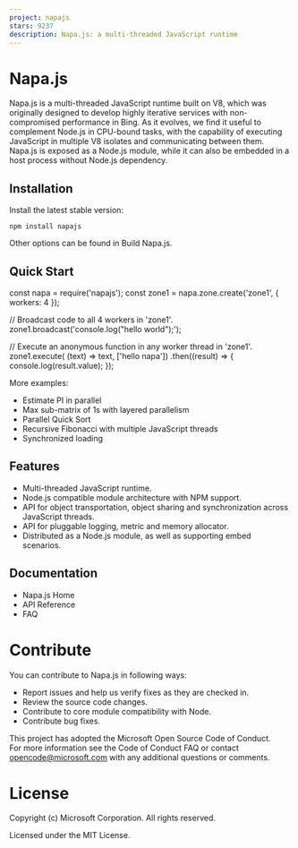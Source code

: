 ```yaml
---
project: napajs
stars: 9237
description: Napa.js: a multi-threaded JavaScript runtime
---
```


Napa.js
=======

Napa.js is a multi-threaded JavaScript runtime built on V8, which was originally designed to develop highly iterative services with non-compromised performance in Bing. As it evolves, we find it useful to complement Node.js in CPU-bound tasks, with the capability of executing JavaScript in multiple V8 isolates and communicating between them. Napa.js is exposed as a Node.js module, while it can also be embedded in a host process without Node.js dependency.

Installation
------------

Install the latest stable version:

```
npm install napajs
```

Other options can be found in Build Napa.js.

Quick Start
-----------

const napa \= require('napajs');
const zone1 \= napa.zone.create('zone1', { workers: 4 });

// Broadcast code to all 4 workers in 'zone1'.
zone1.broadcast('console.log("hello world");');

// Execute an anonymous function in any worker thread in 'zone1'.
zone1.execute(
    (text) \=> text, 
    \['hello napa'\])
    .then((result) \=> {
        console.log(result.value);
    });

More examples:

-   Estimate PI in parallel
-   Max sub-matrix of 1s with layered parallelism
-   Parallel Quick Sort
-   Recursive Fibonacci with multiple JavaScript threads
-   Synchronized loading

Features
--------

-   Multi-threaded JavaScript runtime.
-   Node.js compatible module architecture with NPM support.
-   API for object transportation, object sharing and synchronization across JavaScript threads.
-   API for pluggable logging, metric and memory allocator.
-   Distributed as a Node.js module, as well as supporting embed scenarios.

Documentation
-------------

-   Napa.js Home
-   API Reference
-   FAQ

Contribute
==========

You can contribute to Napa.js in following ways:

-   Report issues and help us verify fixes as they are checked in.
-   Review the source code changes.
-   Contribute to core module compatibility with Node.
-   Contribute bug fixes.

This project has adopted the Microsoft Open Source Code of Conduct.  
For more information see the Code of Conduct FAQ or contact opencode@microsoft.com with any additional questions or comments.

License
=======

Copyright (c) Microsoft Corporation. All rights reserved.

Licensed under the MIT License.
